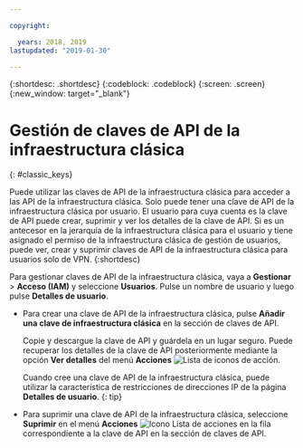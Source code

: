 ```yaml
---

copyright:

  years: 2018, 2019
lastupdated: "2019-01-30"

---
```


{:shortdesc: .shortdesc}
{:codeblock: .codeblock}
{:screen: .screen}
{:new_window: target="_blank"}

# Gestión de claves de API de la infraestructura clásica
{: #classic_keys}

Puede utilizar las claves de API de la infraestructura clásica para acceder a las API de la infraestructura clásica. Solo puede tener una clave de API de la infraestructura clásica por usuario. El usuario para cuya cuenta es la clave de API puede crear, suprimir y ver los detalles de la clave de API. Si es un antecesor en la jerarquía de la infraestructura clásica para el usuario y tiene asignado el permiso de la infraestructura clásica de gestión de usuarios, puede ver, crear y suprimir claves de API de la infraestructura clásica para usuarios solo de VPN.
{:shortdesc}

Para gestionar claves de API de la infraestructura clásica, vaya a **Gestionar** > **Acceso (IAM)** y seleccione **Usuarios**. Pulse un nombre de usuario y luego pulse **Detalles de usuario**. 

  * Para crear una clave de API de la infraestructura clásica, pulse **Añadir una clave de infraestructura clásica** en la sección de claves de API. 
  
     Copie y descargue la clave de API y guárdela en un lugar seguro. Puede recuperar los detalles de la clave de API posteriormente mediante la opción **Ver detalles** del menú **Acciones** ![Lista de iconos de acción](../icons/action-menu-icon.svg).
    
     Cuando cree una clave de API de la infraestructura clásica, puede utilizar la característica de restricciones de direcciones IP de la página **Detalles de usuario**. 
     {: tip}
    
  * Para suprimir una clave de API de la infraestructura clásica, seleccione **Suprimir** en el menú **Acciones** ![Icono Lista de acciones](../icons/action-menu-icon.svg) en la fila correspondiente a la clave de API en la sección de claves de API. 
